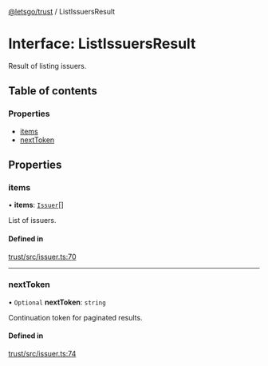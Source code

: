 [@letsgo/trust](../README.md) / ListIssuersResult

# Interface: ListIssuersResult

Result of listing issuers.

## Table of contents

### Properties

- [items](ListIssuersResult.md#items)
- [nextToken](ListIssuersResult.md#nexttoken)

## Properties

### items

• **items**: [`Issuer`](../README.md#issuer)[]

List of issuers.

#### Defined in

[trust/src/issuer.ts:70](https://github.com/47chapters/letsgo/blob/06da252/packages/trust/src/issuer.ts#L70)

___

### nextToken

• `Optional` **nextToken**: `string`

Continuation token for paginated results.

#### Defined in

[trust/src/issuer.ts:74](https://github.com/47chapters/letsgo/blob/06da252/packages/trust/src/issuer.ts#L74)
